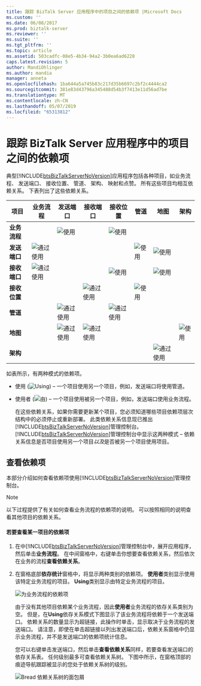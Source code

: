 ```yaml
---
title: 跟踪 BizTalk Server 应用程序中的项目之间的依赖项 |Microsoft Docs
ms.custom: ''
ms.date: 06/08/2017
ms.prod: biztalk-server
ms.reviewer: ''
ms.suite: ''
ms.tgt_pltfrm: ''
ms.topic: article
ms.assetid: 503cadfc-08e5-4b34-94a2-3b0ea6ad6228
caps.latest.revision: 5
author: MandiOhlinger
ms.author: mandia
manager: anneta
ms.openlocfilehash: 1ba644a5a745b83c217d35b6697c2bf2c4444ca2
ms.sourcegitcommit: 381e83d43796a345488d54b3f7413e11d56ad7be
ms.translationtype: MT
ms.contentlocale: zh-CN
ms.lasthandoff: 05/07/2019
ms.locfileid: "65313812"
---
```

# <a name="tracking-dependencies-between-artifacts-in-a-biztalk-server-application"></a>跟踪 BizTalk Server 应用程序中的项目之间的依赖项
典型[!INCLUDE[btsBizTalkServerNoVersion](../includes/btsbiztalkservernoversion-md.md)]应用程序包括各种项目，如业务流程、 发送端口、 接收位置、 管道、 架构、 映射和点赞。 所有这些项目均相互依赖关系。 下表列出了这些依赖关系。  
  
|项目|业务流程|发送端口|接收端口|接收位置|管道|地图|架构|  
|---------------|-------------------|---------------|------------------|----------------------|--------------|----------|-------------|  
|**业务流程**||![使用](../core/media/dependency-using-icon.png "Dependency_Using_Icon")||![使用](../core/media/dependency-using-icon.png "Dependency_Using_Icon")||||  
|**发送端口**|![通过使用](../core/media/dependency-usedby-icon.png "Dependency_UsedBy_Icon")||||![使用](../core/media/dependency-using-icon.png "Dependency_Using_Icon")|![使用](../core/media/dependency-using-icon.png "Dependency_Using_Icon")||  
|**接收端口**|![通过使用](../core/media/dependency-usedby-icon.png "Dependency_UsedBy_Icon")|||![使用](../core/media/dependency-using-icon.png "Dependency_Using_Icon")||![使用](../core/media/dependency-using-icon.png "Dependency_Using_Icon")||  
|**接收位置**|||![通过使用](../core/media/dependency-usedby-icon.png "Dependency_UsedBy_Icon")||![使用](../core/media/dependency-using-icon.png "Dependency_Using_Icon")|||  
|**管道**||![通过使用](../core/media/dependency-usedby-icon.png "Dependency_UsedBy_Icon")||![通过使用](../core/media/dependency-usedby-icon.png "Dependency_UsedBy_Icon")||||  
|**地图**||![通过使用](../core/media/dependency-usedby-icon.png "Dependency_UsedBy_Icon")|![通过使用](../core/media/dependency-usedby-icon.png "Dependency_UsedBy_Icon")||||![使用](../core/media/dependency-using-icon.png "Dependency_Using_Icon")|  
|**架构**||||||![通过使用](../core/media/dependency-usedby-icon.png "Dependency_UsedBy_Icon")||  
  
 如表所示，有两种模式的依赖项。  
  
- 使用 (![Using](../core/media/dependency-using-icon.png "Dependency_Using_Icon")) – 一个项目使用另一个项目，例如，发送端口将使用管道。  
  
- 使用者 (![由](../core/media/dependency-usedby-icon.png "Dependency_UsedBy_Icon")) – 一个项目使用被另一个项目，例如，发送端口使用业务流程。  
  
  在这些依赖关系，如果你需要更新某个项目，您必须知道哪些项目依赖项层次结构中的必须停止或重新部署。 此类依赖关系信息现已推出[!INCLUDE[btsBizTalkServerNoVersion](../includes/btsbiztalkservernoversion-md.md)]管理控制台。 [!INCLUDE[btsBizTalkServerNoVersion](../includes/btsbiztalkservernoversion-md.md)]管理控制台中显示这两种模式 – 依赖关系信息是否项目使用另一个项目*以及*是否被另一个项目使用项目。  
  
## <a name="viewing-dependencies"></a>查看依赖项  
 本部分介绍如何查看依赖项使用[!INCLUDE[btsBizTalkServerNoVersion](../includes/btsbiztalkservernoversion-md.md)]管理控制台。  
  
> [!NOTE]
>  以下过程提供了有关如何查看业务流程的依赖项的说明。 可以按照相同的说明查看其他项目的依赖关系。  
  
#### <a name="to-view-dependencies-for-an-artifact"></a>若要查看某一项目的依赖项  
  
1. 在中[!INCLUDE[btsBizTalkServerNoVersion](../includes/btsbiztalkservernoversion-md.md)]管理控制台中，展开应用程序，然后单击**业务流程**。 在中间窗格中，右键单击你想要查看依赖关系，然后依次在业务的流程**查看依赖关系**。  
  
2. 在窗格底部**依存统计**窗格中，将显示两种类别的依赖项。 **使用者**类别显示使用该特定业务流程的项目。 **Using**类别显示由特定业务流程的项目。  
  
    ![为业务流程的依赖项](../core/media/dependency-orchestration.jpg "Dependency_Orchestration")  
  
    由于没有其他项目依赖某个业务流程，因此**使用者**业务流程的依存关系类别为空。 但是，在**Using**依存关系模式下图显示了该业务流程将依赖于一个发送端口。 依赖关系的数量显示为超链接，此操作时单击，显示取决于业务流程的发送端口。 请注意，即使在单击超链接以列出发送端口后，依赖关系窗格中仍显示业务流程，并不是发送端口的依赖项统计信息。  
  
    您可以右键单击发送端口，然后单击**查看依赖关系**同样，若要查看发送端口的依存关系表。 任何级别最多可查看依赖关系树。 下图中所示，在窗格顶部的痕迹导航跟踪被显示的您处于依赖关系树的级别。  
  
    ![Bread 依赖关系树的面包屑](../core/media/dependency-breadcrumbs.jpg "Dependency_BreadCrumbs")